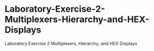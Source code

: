 # Laboratory-Exercise-2-Multiplexers-Hierarchy-and-HEX-Displays
Laboratory Exercise 2 Multiplexers, Hierarchy, and HEX Displays
